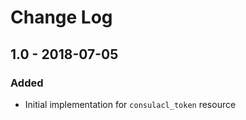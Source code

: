 # Change Log

## 1.0 - 2018-07-05

### Added

- Initial implementation for `consulacl_token` resource
